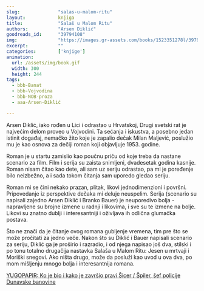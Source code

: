 ```yaml
---
slug:              "salas-u-malom-ritu"
layout:            knjiga
title:             "Salaš u Malom Ritu"
authors:           "Arsen Diklić"
goodreads_id:      "39794108"
img:               "https://images.gr-assets.com/books/1523351278l/39794133.jpg"
excerpt:           ""
categories:        ['knjige']
animation:
  url: /assets/img/book.gif
  width: 300
  height: 244
tags:
  - bbb-Banat
  - bbb-Vojvodina
  - bbb-NOB-proza
  - aaa-Arsen-Diklić

---
```


Arsen Diklić, iako rođen u Lici i odrastao u Hrvatskoj, Drugi svetski rat je najvećim delom proveo u Vojvodini. Ta 
sećanja i iskustva, a posebno jedan istinit događaj, nemačko žito koje je zapalio dečak Milan Maljević, poslužio mu je 
kao osnova za dečiji roman koji objavljuje 1953. godine.

Roman je u startu zamislio kao poučnu priču od koje treba da nastane scenario za film. Film i serija su zaista snimljeni, 
dvadesetak godina kasnije. Roman nisam čitao kao dete, ali sam uz seriju odrastao, pa mi je poređenje bilo neizbežno, a 
i sada tokom čitanja sam uporedo gledao seriju.

Roman mi se čini nekako prazan, plitak, likovi jednodimenzioni i površni. Pripovedanje iz perspektive dečaka mi deluje 
neuspelim. Serija (scenario su napisali zajedno Arsen Diklić i Branko Bauer) je neuporedivo bolja - napravljene su 
brojne izmene u radnji i likovima, i sve su te izmene na bolje. Likovi su znatno dublji i interesantniji i oživljava ih 
odlična glumačka postava.

Što ne znači da je čitanje ovog romana gubljenje vremena, tim pre što se može pročitati za jedno veče. Nakon što su 
Diklić i Bauer napisali scenario za seriju, Diklić ga je proširio i razradio, i od njega napisao još dva, stilski i po 
tonu totalno drugačija nastavka Salaša u Malom Ritu: Jesen u mrtvaji i Moriški snegovi. Ako ništa drugo, može da posluži 
kao uvod u ova dva, po mom mišljenju mnogo bolja i interesantnija romana. 

<a href="http://www.yugopapir.com/2016/03/salas-u-malom-ritu-ko-je-bio-i-kako-je.html" target="_blank">
YUGOPAPIR: Ko je bio i kako je završio pravi Šicer / Špiler, šef policije Dunavske banovine
</a>

